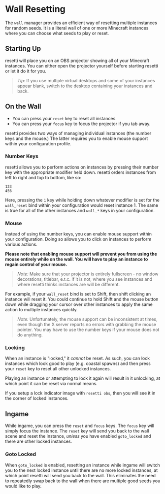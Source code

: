# Wall Resetting

The `wall` manager provides an efficient way of resetting multiple instances
for random seeds. It is a literal wall of one or more Minecraft instances
where you can choose what seeds to play or reset.

## Starting Up

resetti will place you on an OBS projector showing all of your Minecraft
instances. You can either open the projector yourself before starting
resetti or let it do it for you.

> *Tip:* If you use multiple virtual desktops and some of your instances
> appear blank, switch to the desktop containing your instances and back.

## On the Wall

- You can press your `reset` key to reset all instances.
- You can press your `focus` key to focus the projector if you tab away.

resetti provides two ways of managing individual instances
(the number keys and the mouse.) The latter requires you to enable mouse
support within your configuration profile.

### Number Keys

resetti allows you to perform actions on instances by pressing their number
key with the appropriate modifier held down. resetti orders instances from left
to right and top to bottom, like so:

```
123
456
```

Here, pressing the `1` key while holding down whatever modifier is set for the
`wall_reset` bind within your configuration would reset instance 1. The same
is true for all of the other instances and `wall_*` keys in your configuration.

### Mouse

Instead of using the number keys, you can enable mouse support within your
configuration. Doing so allows you to click on instances to perform various
actions.

**Please note that enabling mouse support will prevent you from using the mouse
entirely while on the wall. You will have to play an instance to regain control
of your mouse.**

> *Note:* Make sure that your projector is entirely fullscreen - no window
> decorations, titlebar, e.t.c. If it is not, where you see instances and where
> resetti thinks instances are will be different.

For example, if your `wall_reset` bind is set to Shift, then shift clicking an
instance will reset it. You could continue to hold Shift and the mouse button
down while dragging your cursor over other instances to apply the same action
to multiple instances quickly.

> *Note:* Unfortunately, the mouse support can be inconsistent at times, even
> though the X server reports no errors with grabbing the mouse pointer. You
> may have to use the number keys if your mouse does not do anything.

### Locking

When an instance is "locked," it *cannot* be reset. As such, you can lock
instances which look good to play (e.g. coastal spawns) and then press your
`reset` key to reset all other unlocked instances.

Playing an instance or attempting to lock it again will result in it unlocking,
at which point it can be reset via normal means.

If you setup a lock indicator image with `resetti obs`, then you will see it in
the corner of locked instances.

## Ingame

While ingame, you can press the `reset` and `focus` keys. The `focus` key will
simply focus the instance. The `reset` key will send you back to the wall scene
and reset the instance, *unless* you have enabled `goto_locked` and there are
other locked instances.

### Goto Locked

When `goto_locked` is enabled, resetting an instance while ingame will switch
you to the next locked instance until there are no more locked instances, at
which point resetti will send you back to the wall. This eliminates the need to
repeatedly swap back to the wall when there are multiple good seeds you would
like to play.
